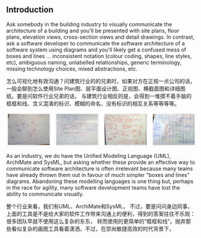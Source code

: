 ## Introduction

Ask somebody in the building industry to visually communicate the architecture of a building and you'll be presented with site plans, floor plans, elevation views, cross-section views and detail drawings. In contrast, ask a software developer to communicate the software architecture of a software system using diagrams and you'll likely get a confused mess of boxes and lines ... inconsistent notation \(colour coding, shapes, line styles, etc\), ambiguous naming, unlabelled relationships, generic terminology, missing technology choices, mixed abstractions, etc.

怎么可视化地有效沟通？问建筑行业的的兄弟时，如果对方在正规一点公司的话，一般会聊到怎么使用Site Plan图、层平面设计图、正视图、横截面图和详细图纸。要是问软件行业兄弟的话， 与建筑行业相反的是，会得到一堆摸不着手脑的框框和线、含义混淆的标识、模糊的命名、没有标识的相互关系等等等等。

![](/assets/import.png)

As an industry, we do have the Unified Modeling Language \(UML\), ArchiMate and SysML, but asking whether these provide an effective way to communicate software architecture is often irrelevant because many teams have already thrown them out in favour of much simpler "boxes and lines" diagrams. Abandoning these modelling languages is one thing but, perhaps in the race for agility, many software development teams have lost the ability to communicate visually.

整个行业来看，我们有UML、ArchiMate和SysML， 不过，要是问问身边同事，上面的工具是不是给大家的软件工作带来沟通上的便利，得到的答案往往不乐观：很多团队早就不使用这么复杂的东东， 转而使用的更简单的”框框和线“。抛弃那些看似复杂的画图工具看着潇洒，不过，在崇尚敏捷高效的时代背景下，

